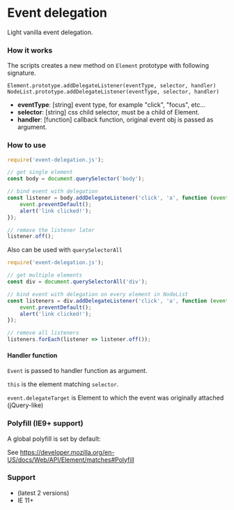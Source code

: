 # Event delegation
Light vanilla event delegation.

### How it works
The scripts creates a new method on `Element` prototype with following signature.
```text
Element.prototype.addDelegateListener(eventType, selector, handler)
NodeList.prototype.addDelegateListener(eventType, selector, handler)
```

- **eventType**: [string] event type, for example "click", "focus", etc...
- **selector**: [string] css child selector, must be a child of Element.
- **handler**: [function] callback function, original event obj is passed as argument.

### How to use
```javascript
require('event-delegation.js');

// get single element
const body = document.querySelector('body');

// bind event with delegation
const listener = body.addDelegateListener('click', 'a', function (event) {
    event.preventDefault();
    alert('link clicked!');
});

// remove the listener later
listener.off();
```
Also can be used with `querySelectorAll`
```javascript
require('event-delegation.js');

// get multiple elements
const div = document.querySelectorAll('div');

// bind event with delegation on every element in NodeList
const listeners = div.addDelegateListener('click', 'a', function (event) {
    event.preventDefault();
    alert('link clicked!');
});

// remove all listeners
listeners.forEach(listener => listener.off());
```

#### Handler function
`Event` is passed to handler function as argument.

`this` is the element matching `selector`.

`event.delegateTarget` is Element to which the event was originally attached (jQuery-like)

### Polyfill (IE9+ support)

A global polyfill is set by default:

See https://developer.mozilla.org/en-US/docs/Web/API/Element/matches#Polyfill

### Support
- (latest 2 versions)
- IE 11+